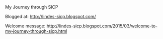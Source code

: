 My Journey through SICP

Blogged at: http://lindes-sicp.blogspot.com/

Welcome message:
http://lindes-sicp.blogspot.com/2015/03/welcome-to-my-journey-through-sicp.html

